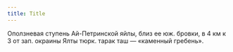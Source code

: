 ```yaml
---
title: Title
---
```


 Оползневая ступень Ай-Петринской яйлы, близ ее юж. бровки, в 4 км к З от зап.
 окраины Ялты тюрк. тарак таш — «каменный гребень».
